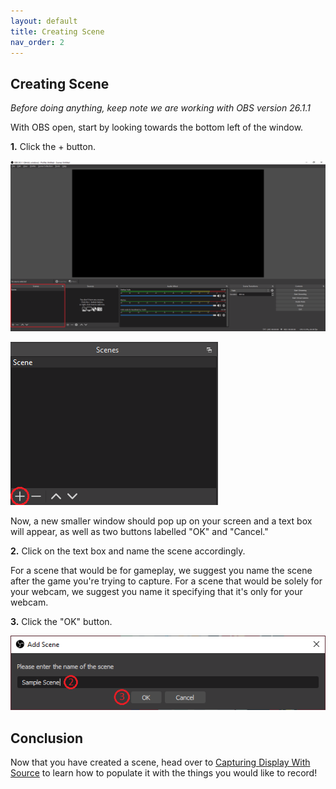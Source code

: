 ```yaml
---
layout: default
title: Creating Scene
nav_order: 2
---
```


## Creating Scene

*Before doing anything, keep note we are working with OBS version 26.1.1*

With OBS open, start by looking towards the bottom left of the window.

**1.**  Click the + button.

![OBS Scenes Window](https://github.com/pazcharles02/OBS-and-Twitch-Livestreaming/blob/gh-pages/assets/images/highlight_scene_window.png?raw=true "OBS Scenes Window")

![OBS Add Scene Button](https://github.com/pazcharles02/OBS-and-Twitch-Livestreaming/blob/gh-pages/assets/images/highlight_plus_button.png?raw=true "OBS Add Scene Button")

Now, a new smaller window should pop up on your screen and a text box will appear, as well as two buttons labelled "OK" and "Cancel." 

**2.** Click on the text box and name the scene accordingly.

For a scene that would be for gameplay, we suggest you name the scene after the game you're trying to capture. For a scene that would be solely for your webcam, we suggest you name it specifying that it's only for your webcam. 

**3.** Click the "OK" button.

![OBS Naming Scene](https://github.com/pazcharles02/OBS-and-Twitch-Livestreaming/blob/gh-pages/assets/images/naming_scene.png?raw=true "OBS Naming Scene")

## Conclusion

Now that you have created a scene, head over to [Capturing Display With Source](https://pazcharles02.github.io/OBS-and-Twitch-Livestreaming/docs/capturing-display-with-source/) to learn how to populate it with the things you would like to record!
